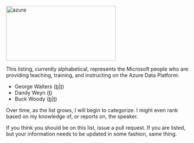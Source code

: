 <img class="alignnone size-medium wp-image-3084" src="http://www.scarydba.com/wp-content/uploads/2016/03/azure-300x150.jpg" alt="azure" width="300" height="150" />

This listing, currently alphabetical, represents the Microsoft people who are providing teaching, training, and instructing on the Azure Data Platform:

- George Walters (<a href="https://georgewalters.wordpress.com/">b</span></a>|<a href="https://twitter.com/gwalters69">t</span></a>)
- Dandy Weyn (<a href="https://twitter.com/ilikesql">t</span></a>)
- Buck Woody (<a href="http://www.buckwoody.com/">b</span></a>|<a href="https://twitter.com/BuckWoodyMSFT">t</span></a>)

Over time, as the list grows, I will begin to categorize. I might even rank based on my knowledge of, or reports on, the speaker.

If you think you should be on this list, issue a pull request. If you are listed, but your information needs to be updated in some fashion, same thing.
